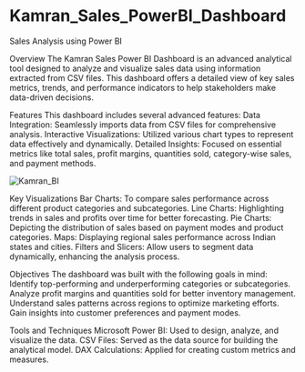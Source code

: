 # Kamran_Sales_PowerBI_Dashboard
Sales Analysis using Power BI

Overview
The Kamran Sales Power BI Dashboard is an advanced analytical tool designed to analyze and visualize sales data using information extracted from CSV files. This dashboard offers a detailed view of key sales metrics, trends, and performance indicators to help stakeholders make data-driven decisions.

Features
This dashboard includes several advanced features:
Data Integration: Seamlessly imports data from CSV files for comprehensive analysis.
Interactive Visualizations: Utilized various chart types to represent data effectively and dynamically.
Detailed Insights: Focused on essential metrics like total sales, profit margins, quantities sold, category-wise sales, and payment methods.

![Kamran_BI](https://github.com/user-attachments/assets/83f58766-2828-4ec0-83c6-4da6a200b228)


Key Visualizations
Bar Charts: To compare sales performance across different product categories and subcategories.
Line Charts: Highlighting trends in sales and profits over time for better forecasting.
Pie Charts: Depicting the distribution of sales based on payment modes and product categories.
Maps: Displaying regional sales performance across Indian states and cities.
Filters and Slicers: Allow users to segment data dynamically, enhancing the analysis process.

Objectives
The dashboard was built with the following goals in mind:
Identify top-performing and underperforming categories or subcategories.
Analyze profit margins and quantities sold for better inventory management.
Understand sales patterns across regions to optimize marketing efforts.
Gain insights into customer preferences and payment modes.

Tools and Techniques
Microsoft Power BI: Used to design, analyze, and visualize the data.
CSV Files: Served as the data source for building the analytical model.
DAX Calculations: Applied for creating custom metrics and measures.



